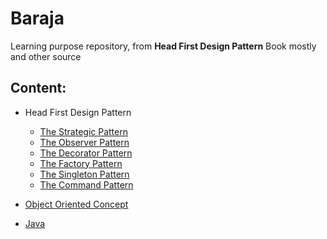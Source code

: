 # Baraja
Learning purpose repository, from **Head First Design Pattern** Book mostly and other source

## Content:
- Head First Design Pattern
	- [The Strategic Pattern](https://github.com/harrisfz/baraja-design-pattern/tree/master/src/io/sago/baraja/design/pattern/strategic)
	- [The Observer Pattern](https://github.com/harrisfz/baraja-design-pattern/tree/master/src/io/sago/baraja/design/pattern/observer)
	- [The Decorator Pattern](https://github.com/harrisfz/baraja-design-pattern/tree/master/src/io/sago/baraja/design/pattern/decorator)
	- [The Factory Pattern](https://github.com/harrisfz/baraja-design-pattern/tree/master/src/io/sago/baraja/design/pattern/factory/bookexample)
	- [The Singleton Pattern](https://github.com/harrisfz/baraja-design-pattern/tree/master/src/io/sago/baraja/design/pattern/singleton)
	- [The Command Pattern](https://github.com/harrisfz/baraja-design-pattern/tree/master/src/io/sago/baraja/design/pattern/command)
	

- [Object Oriented Concept](https://www.javatpoint.com/java-oops-concepts)
- [Java](https://github.com/harrisfz/baraja-design-pattern/blob/master/src/io/sago/baraja/java/README.md)
